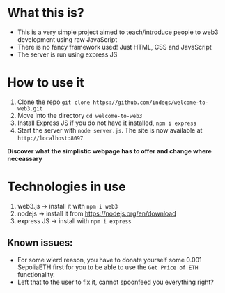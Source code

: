 # What this is?

- This is a very simple project aimed to teach/introduce people to web3 development using raw JavaScript
- There is no fancy framework used! Just HTML, CSS and JavaScript
- The server is run using express JS

# How to use it

1. Clone the repo `git clone https://github.com/indeqs/welcome-to-web3.git`
2. Move into the directory `cd welcome-to-web3`
3. Install Express JS if you do not have it installed, `npm i express`
4. Start the server with `node server.js`. The site is now available at `http://localhost:8097`

**Discover what the simplistic webpage has to offer and change where neceassary**

# Technologies in use
1. web3.js -> install it with `npm i web3`
2. nodejs -> install it from https://nodejs.org/en/download
3. express JS -> install with `npm i express`


## Known issues:
- For some wierd reason, you have to donate yourself some 0.001 SepoliaETH first for you to be able to use the `Get Price of ETH` functionality.
- Left that to the user to fix it, cannot spoonfeed you everything right?

